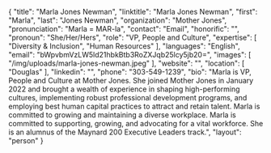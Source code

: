 {
  "title": "Marla Jones Newman",
  "linktitle": "Marla Jones Newman",
  "first": "Marla",
  "last": "Jones Newman",
  "organization": "Mother Jones",
  "pronunciation": "Marla = MAR-la",
  "contact": "Email",
  "honorific": "",
  "pronoun": "She/Her/Hers",
  "role": "VP, People and Culture",
  "expertise": [
    "Diversity & Inclusion",
    "Human Resources"
  ],
  "languages": "English",
  "email": "bWpvbmVzLW5ld21hbkBtb3RoZXJqb25lcy5jb20=",
  "images": [
    "/img/uploads/marla-jones-newman.jpeg"
  ],
  "website": "",
  "location": [
    "Douglas"
  ],
  "linkedin": "",
  "phone": "303-549-1239",
  "bio": "Marla is VP, People and Culture at Mother Jones. She joined Mother Jones in January 2022 and brought a wealth of experience in shaping high-performing cultures, implementing robust professional development programs, and employing best human capital practices to attract and retain talent. Marla is committed to growing and maintaining a diverse workplace. Marla is committed to supporting, growing, and advocating for a vital workforce. She is an alumnus of the Maynard 200 Executive Leaders track.",
  "layout": "person"
}
